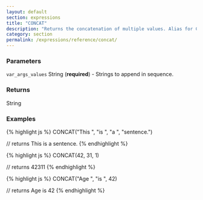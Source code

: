 ```yaml
---
layout: default
section: expressions
title: "CONCAT"
description: "Returns the concatenation of multiple values. Alias for CONCATENATE()"
category: section
permalink: /expressions/reference/concat/
---
```


### Parameters

`var_args_values` String (__required__) - Strings to append in sequence.

### Returns

String

### Examples

{% highlight js %}
CONCAT("This ", "is ", "a ", "sentence.")

// returns This is a sentence.
{% endhighlight %}


{% highlight js %}
CONCAT(42, 31, 1)

// returns 42311
{% endhighlight %}


{% highlight js %}
CONCAT("Age ", "is ", 42)

// returns Age is 42
{% endhighlight %}
